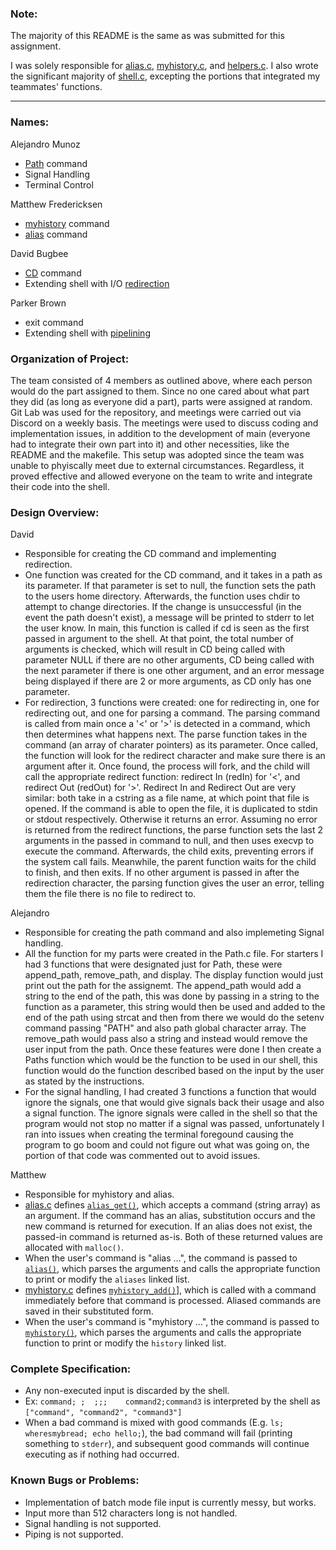 ### Note:
The majority of this README is the same as was submitted for this assignment.

I was solely responsible for [alias.c](alias.c), [myhistory.c](myhistory.c), and [helpers.c](helpers.c). I also wrote the significant majority of [shell.c](shell.c), excepting the portions that integrated my teammates' functions.

---

### Names:  
Alejandro Munoz
- [Path](Path.c) command
- Signal Handling
- Terminal Control

Matthew Fredericksen
- [myhistory](myhistory.c) command
- [alias](alias.c) command

David Bugbee 
- [CD](CD.c) command
- Extending shell with I/O [redirection](Redirect.c)

Parker Brown
- exit command
- Extending shell with [pipelining](piping.c) 

### Organization of Project: 
The team consisted of 4 members as outlined above, where each person would do the part assigned to them. Since no one cared about what part they did (as long as everyone did a part), parts were assigned at random. Git Lab was used for the repository, and meetings were carried out via Discord on a weekly basis. The meetings were used to discuss coding and implementation issues, in addition to the development of main (everyone had to integrate their own part into it) and other necessities, like the README and the makefile. This setup was adopted since the team was unable to phyiscally meet due to external circumstances. Regardless, it proved effective and allowed everyone on the team to write and integrate their code into the shell.

### Design Overview: 
David 
- Responsible for creating the CD command and implementing redirection. 
- One function was created for the CD command, and it takes in a path as its parameter. If that parameter is set to null, the function sets the path to the users home directory. Afterwards, the function uses chdir to attempt to change directories. If the change is unsuccessful (in the event the path doesn't exist), a message will be printed to stderr to let the user know. In main, this function is called if cd is seen as the first passed in argument to the shell. At that point, the total number of arguments is checked, which will result in CD being called with parameter NULL if there are no other arguments, CD being called with the next parameter if there is one other argument, and an error message being displayed if there are 2 or more arguments, as CD only has one parameter. 
- For redirection, 3 functions were created: one for redirecting in, one for redirecting out, and one for parsing a command. The parsing command is called from main once a '<' or '>' is detected in a command, which then determines what happens next. The parse function takes in the command (an array of charater pointers) as its parameter. Once called, the function will look for the redirect character and make sure there is an argument after it. Once found, the process will fork, and the child will call the appropriate redirect function: redirect In (redIn) for '<', and redirect Out (redOut) for '>'. Redirect In and Redirect Out are very similar: both take in a cstring as a file name, at which point that file is opened. If the command is able to open the file, it is duplicated to stdin or stdout respectively. Otherwise it returns an error. Assuming no error is returned from the redirect functions, the parse function sets the last 2 arguments in the passed in command to null, and then uses execvp to execute the command. Afterwards, the child exits, preventing errors if the system call fails. Meanwhile, the parent function waits for the child to finish, and then exits. If no other argument is passed in after the redirection character, the parsing function gives the user an error, telling them the file there is no file to redirect to.
	
Alejandro
- Responsible for creating the path command and also implemeting Signal handling. 
- All the function for my parts were created in the Path.c file. For starters I had 3 functions that were designated just for Path, these were append_path, remove_path, and display. The display function would just print out the path for the assignemt. The append_path would add a string to the end of the path, this was done by passing in a string to the function as a parameter, this string would then be used and added to the end of the path using strcat and then from there we would do the setenv command passing "PATH" and also path global character array. The remove_path would pass also a string and instead would remove the user input from the path. Once these features were done I then create a Paths function which would be the function to be used in our shell, this function would do the function described based on the input by the user  as stated by the instructions. 
- For the signal handling, I had created 3 functions a function that would ignore the signals, one that would give signals back their usage and also a signal function. The ignore signals were called in the shell so that the program would not stop no matter if a signal was passed, unfortunately I ran into issues when creating the terminal foregound causing the program to go boom and could not figure out what was going on, the portion of that code was commented out to avoid issues.

Matthew
- Responsible for myhistory and alias.
- [alias.c](alias.c) defines [`alias_get()`](alias.c#L172), which accepts a command (string array) as an argument. If the command has an alias, substitution occurs and the new command is returned for execution. If an alias does not exist, the passed-in command is returned as-is. Both of these returned values are allocated with `malloc()`.
- When the user's command is "alias ...", the command is passed to [`alias()`](alias.c#L131), which parses the arguments and calls the appropriate function to print or modify the `aliases` linked list.
- [myhistory.c](myhistory.c) defines [`myhistory_add()`](myhistory.c#37)], which is called with a command immediately before that command is processed. Aliased commands are saved in their substituted form.
- When the user's command is "myhistory ...", the command is passed to [`myhistory()`](myhistory.c#L127), which parses the arguments and calls the appropriate function to print or modify the `history` linked list.

### Complete Specification:
- Any non-executed input is discarded by the shell.
- Ex: `command; ;  ;;;    command2;command3` is interpreted by the shell as `["command", "command2", "command3"]`
- When a bad command is mixed with good commands (E.g. `ls; wheresmybread; echo hello;`), the bad command will fail (printing something to `stderr`), and subsequent good commands will continue executing as if nothing had occurred.

### Known Bugs or Problems: 
- Implementation of batch mode file input is currently messy, but works.
- Input more than 512 characters long is not handled.
- Signal handling is not supported.
- Piping is not supported.
